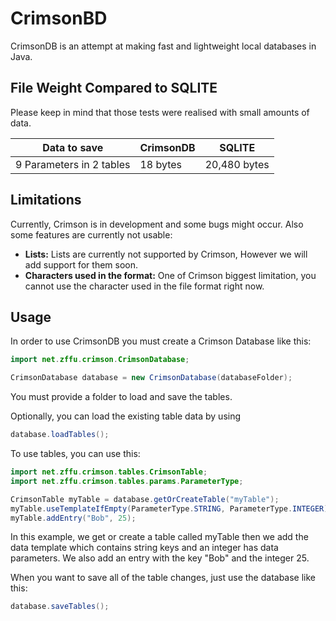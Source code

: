 # CrimsonBD
CrimsonDB is an attempt at making fast and lightweight local databases in Java.

## File Weight Compared to SQLITE
Please keep in mind that those tests were realised with small amounts of data.

| Data to save             | CrimsonDB    | SQLITE       |
|--------------------------|--------------|--------------|
| 9 Parameters in 2 tables | 18 bytes     | 20,480 bytes |

## Limitations
Currently, Crimson is in development and some bugs might occur. Also some features are currently not usable:
- **Lists:** Lists are currently not supported by Crimson, However we will add support for them soon.
- **Characters used in the format:** One of Crimson biggest limitation, you cannot use the character used in the file format right now.


## Usage
In order to use CrimsonDB you must create a Crimson Database like this:

```java
import net.zffu.crimson.CrimsonDatabase;

CrimsonDatabase database = new CrimsonDatabase(databaseFolder);
```
You must provide a folder to load and save the tables.

Optionally, you can load the existing table data by using 
```java
database.loadTables();
```

To use tables, you can use this:

```java
import net.zffu.crimson.tables.CrimsonTable;
import net.zffu.crimson.tables.params.ParameterType;

CrimsonTable myTable = database.getOrCreateTable("myTable");
myTable.useTemplateIfEmpty(ParameterType.STRING, ParameterType.INTEGER);
myTable.addEntry("Bob", 25);

```

In this example, we get or create a table called myTable then we add the data template which contains string keys and an integer has data parameters. 
We also add an entry with the key "Bob" and the integer 25.

When you want to save all of the table changes, just use the database like this:
```java
database.saveTables();
```